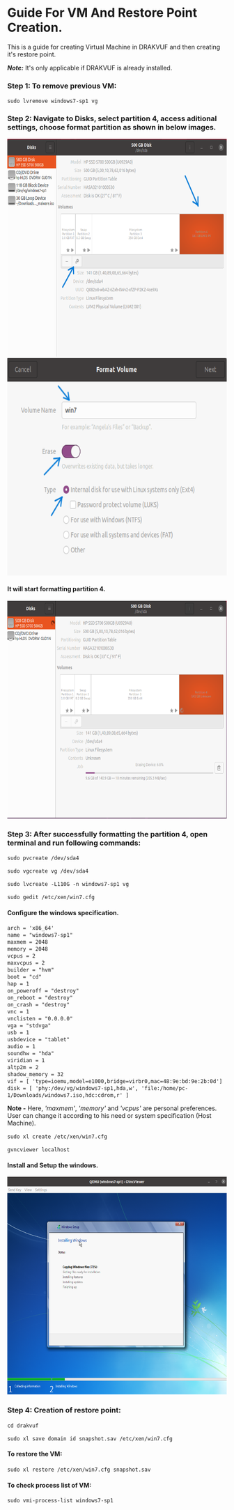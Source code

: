 # Guide For VM And Restore Point Creation.

This is a guide for creating Virtual Machine in DRAKVUF and then creating it's restore point.

***Note:*** It's only applicable if DRAKVUF is already installed.


### Step 1: To remove previous VM:
```
sudo lvremove windows7-sp1 vg
```

### Step 2: Navigate to Disks, select partition 4, access aditional settings, choose format partition as shown in below images.

<img title="Image 1" alt="disks1" src="/images/disks.png" width="650" height="500">

<img title="Image 2" alt="disks2" src="/images/disks2.png" width="650" height="500">

#### It will start formatting partition 4.
<img title="Image 3" alt="disks3" src="/images/disks3.png" width="650" height="500">


### Step 3: After successfully formatting the partition 4, open terminal and run following commands:

```
sudo pvcreate /dev/sda4
```

```
sudo vgcreate vg /dev/sda4
```

```
sudo lvcreate -L110G -n windows7-sp1 vg
```

```
sudo gedit /etc/xen/win7.cfg
```

#### Configure the windows specification.

```
arch = 'x86_64'
name = "windows7-sp1"
maxmem = 2048
memory = 2048
vcpus = 2
maxvcpus = 2
builder = "hvm"
boot = "cd"
hap = 1
on_poweroff = "destroy"
on_reboot = "destroy"
on_crash = "destroy"
vnc = 1
vnclisten = "0.0.0.0"
vga = "stdvga"
usb = 1
usbdevice = "tablet"
audio = 1
soundhw = "hda"
viridian = 1
altp2m = 2
shadow_memory = 32
vif = [ 'type=ioemu,model=e1000,bridge=virbr0,mac=48:9e:bd:9e:2b:0d']
disk = [ 'phy:/dev/vg/windows7-sp1,hda,w', 'file:/home/pc-1/Downloads/windows7.iso,hdc:cdrom,r' ]
```
**Note -** Here, *'maxmem'*, *'memory'* and *'vcpus'* are personal preferences. User can change it according to his need or system specification (Host Machine).


```
sudo xl create /etc/xen/win7.cfg
```

```
gvncviewer localhost
```

#### Install and Setup the windows.

<img title="Image 5" alt="windows installation" src="/images/windows.png" width="650" height="500">



### Step 4: Creation of restore point:

```
cd drakvuf
```

```
sudo xl save domain id snapshot.sav /etc/xen/win7.cfg
```

#### To restore the VM:

```
sudo xl restore /etc/xen/win7.cfg snapshot.sav
```

#### To check process list of VM:
  
```
sudo vmi-process-list windows7-sp1
```



